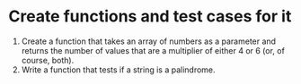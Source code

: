 # Create functions and test cases for it
1. Create a function that takes an array of numbers as a parameter and returns the number of values that are a multiplier of either 4 or 6 (or, of course, both).
2. Write a function that tests if a string is a palindrome.
